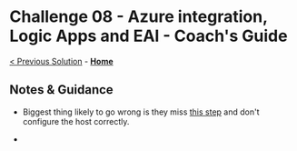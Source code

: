 # Challenge 08 - Azure integration, Logic Apps and EAI - Coach's Guide 

[< Previous Solution](./Solution-07.md) - **[Home](./README.md)**

## Notes & Guidance
- Biggest thing likely to go wrong is they miss [this step](https://docs.microsoft.com/en-us/azure/logic-apps/logic-apps-using-sap-connector#multi-tenant-azure-prerequisites) and don't configure the host correctly. 

- 